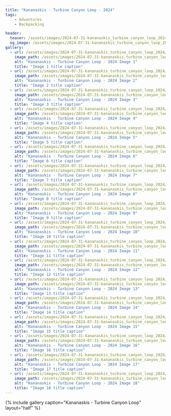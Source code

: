 ```yaml
---
title: "Kananaskis - Turbine Canyon Loop - 2024"
tags:
    - Adventures
    - Backpacking

header:
  teaser: /assets/images/2024-07-31-kananaskis_turbine_canyon_loop_2024/img1.png
  og_image: /assets/images/2024-07-31-kananaskis_turbine_canyon_loop_2024/img1.png
gallery:
  - url: /assets/images/2024-07-31-kananaskis_turbine_canyon_loop_2024/img1.png
    image_path: /assets/images/2024-07-31-kananaskis_turbine_canyon_loop_2024/img1.png
    alt: "Kananaskis - Turbine Canyon Loop - 2024 Image 1"
    title: "Image 1 title caption"
  - url: /assets/images/2024-07-31-kananaskis_turbine_canyon_loop_2024/img2.png
    image_path: /assets/images/2024-07-31-kananaskis_turbine_canyon_loop_2024/img2.png
    alt: "Kananaskis - Turbine Canyon Loop - 2024 Image 2"
    title: "Image 2 title caption"
  - url: /assets/images/2024-07-31-kananaskis_turbine_canyon_loop_2024/img3.png
    image_path: /assets/images/2024-07-31-kananaskis_turbine_canyon_loop_2024/img3.png
    alt: "Kananaskis - Turbine Canyon Loop - 2024 Image 3"
    title: "Image 3 title caption"
  - url: /assets/images/2024-07-31-kananaskis_turbine_canyon_loop_2024/img4.png
    image_path: /assets/images/2024-07-31-kananaskis_turbine_canyon_loop_2024/img4.png
    alt: "Kananaskis - Turbine Canyon Loop - 2024 Image 4"
    title: "Image 4 title caption"
  - url: /assets/images/2024-07-31-kananaskis_turbine_canyon_loop_2024/img5.png
    image_path: /assets/images/2024-07-31-kananaskis_turbine_canyon_loop_2024/img5.png
    alt: "Kananaskis - Turbine Canyon Loop - 2024 Image 5"
    title: "Image 5 title caption"
  - url: /assets/images/2024-07-31-kananaskis_turbine_canyon_loop_2024/img6.png
    image_path: /assets/images/2024-07-31-kananaskis_turbine_canyon_loop_2024/img6.png
    alt: "Kananaskis - Turbine Canyon Loop - 2024 Image 6"
    title: "Image 6 title caption"
  - url: /assets/images/2024-07-31-kananaskis_turbine_canyon_loop_2024/img7.png
    image_path: /assets/images/2024-07-31-kananaskis_turbine_canyon_loop_2024/img7.png
    alt: "Kananaskis - Turbine Canyon Loop - 2024 Image 7"
    title: "Image 7 title caption"
  - url: /assets/images/2024-07-31-kananaskis_turbine_canyon_loop_2024/img8.png
    image_path: /assets/images/2024-07-31-kananaskis_turbine_canyon_loop_2024/img8.png
    alt: "Kananaskis - Turbine Canyon Loop - 2024 Image 8"
    title: "Image 8 title caption"
  - url: /assets/images/2024-07-31-kananaskis_turbine_canyon_loop_2024/img9.png
    image_path: /assets/images/2024-07-31-kananaskis_turbine_canyon_loop_2024/img9.png
    alt: "Kananaskis - Turbine Canyon Loop - 2024 Image 9"
    title: "Image 9 title caption"
  - url: /assets/images/2024-07-31-kananaskis_turbine_canyon_loop_2024/img10.png
    image_path: /assets/images/2024-07-31-kananaskis_turbine_canyon_loop_2024/img10.png
    alt: "Kananaskis - Turbine Canyon Loop - 2024 Image 10"
    title: "Image 10 title caption"
  - url: /assets/images/2024-07-31-kananaskis_turbine_canyon_loop_2024/img11.png
    image_path: /assets/images/2024-07-31-kananaskis_turbine_canyon_loop_2024/img11.png
    alt: "Kananaskis - Turbine Canyon Loop - 2024 Image 11"
    title: "Image 11 title caption"
  - url: /assets/images/2024-07-31-kananaskis_turbine_canyon_loop_2024/img12.png
    image_path: /assets/images/2024-07-31-kananaskis_turbine_canyon_loop_2024/img12.png
    alt: "Kananaskis - Turbine Canyon Loop - 2024 Image 12"
    title: "Image 12 title caption"
  - url: /assets/images/2024-07-31-kananaskis_turbine_canyon_loop_2024/img13.png
    image_path: /assets/images/2024-07-31-kananaskis_turbine_canyon_loop_2024/img13.png
    alt: "Kananaskis - Turbine Canyon Loop - 2024 Image 13"
    title: "Image 13 title caption"
  - url: /assets/images/2024-07-31-kananaskis_turbine_canyon_loop_2024/img14.png
    image_path: /assets/images/2024-07-31-kananaskis_turbine_canyon_loop_2024/img14.png
    alt: "Kananaskis - Turbine Canyon Loop - 2024 Image 14"
    title: "Image 14 title caption"
  - url: /assets/images/2024-07-31-kananaskis_turbine_canyon_loop_2024/img15.png
    image_path: /assets/images/2024-07-31-kananaskis_turbine_canyon_loop_2024/img15.png
    alt: "Kananaskis - Turbine Canyon Loop - 2024 Image 15"
    title: "Image 15 title caption"
  - url: /assets/images/2024-07-31-kananaskis_turbine_canyon_loop_2024/img16.png
    image_path: /assets/images/2024-07-31-kananaskis_turbine_canyon_loop_2024/img16.png
    alt: "Kananaskis - Turbine Canyon Loop - 2024 Image 16"
    title: "Image 16 title caption"
  - url: /assets/images/2024-07-31-kananaskis_turbine_canyon_loop_2024/img17.png
    image_path: /assets/images/2024-07-31-kananaskis_turbine_canyon_loop_2024/img17.png
    alt: "Kananaskis - Turbine Canyon Loop - 2024 Image 17"
    title: "Image 17 title caption"
  - url: /assets/images/2024-07-31-kananaskis_turbine_canyon_loop_2024/img18.png
    image_path: /assets/images/2024-07-31-kananaskis_turbine_canyon_loop_2024/img18.png
    alt: "Kananaskis - Turbine Canyon Loop - 2024 Image 18"
    title: "Image 18 title caption"
---
```


{% include gallery caption="Kananaskis - Turbine Canyon Loop" layout="half" %}
